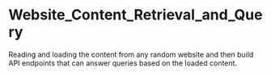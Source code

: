 # Website_Content_Retrieval_and_Query
Reading and loading the content from any random website and then build API endpoints that can answer queries based on the loaded content.
